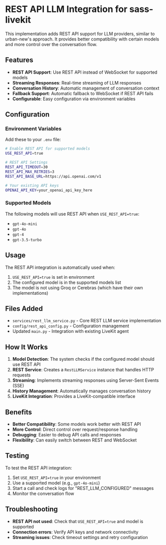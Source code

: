 # REST API LLM Integration for sass-livekit

This implementation adds REST API support for LLM providers, similar to urban-new's approach. It provides better compatibility with certain models and more control over the conversation flow.

## Features

- **REST API Support**: Use REST API instead of WebSocket for supported models
- **Streaming Responses**: Real-time streaming of LLM responses
- **Conversation History**: Automatic management of conversation context
- **Fallback Support**: Automatic fallback to WebSocket if REST API fails
- **Configurable**: Easy configuration via environment variables

## Configuration

### Environment Variables

Add these to your `.env` file:

```bash
# Enable REST API for supported models
USE_REST_API=true

# REST API Settings
REST_API_TIMEOUT=30
REST_API_MAX_RETRIES=3
REST_API_BASE_URL=https://api.openai.com/v1

# Your existing API keys
OPENAI_API_KEY=your_openai_api_key_here
```

### Supported Models

The following models will use REST API when `USE_REST_API=true`:

- `gpt-4o-mini`
- `gpt-4o`
- `gpt-4`
- `gpt-3.5-turbo`

## Usage

The REST API integration is automatically used when:

1. `USE_REST_API=true` is set in environment
2. The configured model is in the supported models list
3. The model is not using Groq or Cerebras (which have their own implementations)

## Files Added

- `services/rest_llm_service.py` - Core REST LLM service implementation
- `config/rest_api_config.py` - Configuration management
- Updated `main.py` - Integration with existing LiveKit agent

## How It Works

1. **Model Detection**: The system checks if the configured model should use REST API
2. **REST Service**: Creates a `RestLLMService` instance that handles HTTP requests
3. **Streaming**: Implements streaming responses using Server-Sent Events (SSE)
4. **History Management**: Automatically manages conversation history
5. **LiveKit Integration**: Provides a LiveKit-compatible interface

## Benefits

- **Better Compatibility**: Some models work better with REST API
- **More Control**: Direct control over request/response handling
- **Debugging**: Easier to debug API calls and responses
- **Flexibility**: Can easily switch between REST and WebSocket

## Testing

To test the REST API integration:

1. Set `USE_REST_API=true` in your environment
2. Use a supported model (e.g., `gpt-4o-mini`)
3. Start a call and check logs for "REST_LLM_CONFIGURED" messages
4. Monitor the conversation flow

## Troubleshooting

- **REST API not used**: Check that `USE_REST_API=true` and model is supported
- **Connection errors**: Verify API keys and network connectivity
- **Streaming issues**: Check timeout settings and retry configuration
